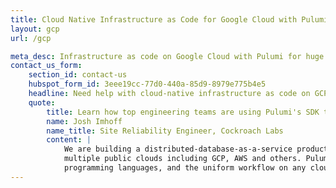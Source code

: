 ```yaml
---
title: Cloud Native Infrastructure as Code for Google Cloud with Pulumi
layout: gcp
url: /gcp

meta_desc: Infrastructure as code on Google Cloud with Pulumi for huge productivity gains and a unified programming model for developers and operators.
contact_us_form:
    section_id: contact-us
    hubspot_form_id: 3eee19cc-77d0-440a-85d9-8979e775b4e5
    headline: Need help with cloud-native infrastructure as code on GCP?
    quote:
        title: Learn how top engineering teams are using Pulumi's SDK to create, deploy, and manage GCP resources.
        name: Josh Imhoff
        name_title: Site Reliability Engineer, Cockroach Labs
        content: |
            We are building a distributed-database-as-a-service product that runs on Kubernetes clusters across
            multiple public clouds including GCP, AWS and others. Pulumi's declarative model, the support for real
            programming languages, and the uniform workflow on any cloud make our SRE team much more efficient.
---
```


